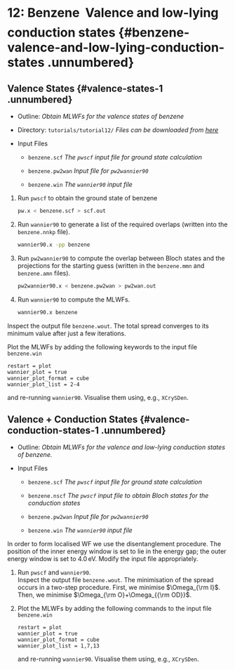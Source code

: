 # 12: Benzene &#151; Valence and low-lying conduction states {#benzene-valence-and-low-lying-conduction-states .unnumbered}

## Valence States {#valence-states-1 .unnumbered}

-   Outline: *Obtain MLWFs for the valence states of benzene*

-   Directory: `tutorials/tutorial12/` *Files can be downloaded from [here](https://github.com/wannier-developers/wannier90/tutorials/tutorial12)*

-   Input Files

    -    `benzene.scf` *The `pwscf` input file for ground
        state calculation*

    -    `benzene.pw2wan` *Input file for `pw2wannier90`*

    -    `benzene.win` *The `wannier90` input file*

1.  Run `pwscf` to obtain the ground state of benzene

    ```bash title="Terminal"
    pw.x < benzene.scf > scf.out
    ```

2.  Run `wannier90` to generate a list of the required overlaps (written
    into the `benzene.nnkp` file).

    ```bash title="Terminal"
    wannier90.x -pp benzene
    ```

3.  Run `pw2wannier90` to compute the overlap between Bloch states and
    the projections for the starting guess (written in the `benzene.mmn`
    and `benzene.amn` files).

    ```bash title="Terminal"
    pw2wannier90.x < benzene.pw2wan > pw2wan.out
    ``` 

4.  Run `wannier90` to compute the MLWFs.

    ```bash title="Terminal"
    wannier90.x benzene
    ```

Inspect the output file `benzene.wout`. The total spread converges to
its minimum value after just a few iterations.

Plot the MLWFs by adding the following keywords to the input file
` benzene.win`

```vi title="Input file"
restart = plot
wannier_plot = true
wannier_plot_format = cube
wannier_plot_list = 2-4
```

and re-running `wannier90`. Visualise them using, e.g., `XCrySDen`.

## Valence + Conduction States {#valence-conduction-states-1 .unnumbered}

-   Outline: *Obtain MLWFs for the valence and low-lying conduction
    states of benzene.*

-   Input Files

    -    `benzene.scf` *The `pwscf` input file for ground
        state calculation*

    -    `benzene.nscf` *The `pwscf` input file to obtain
        Bloch states for the conduction states*

    -    `benzene.pw2wan` *Input file for `pw2wannier90`*

    -    `benzene.win` *The `wannier90` input file*

In order to form localised WF we use the disentanglement procedure. The
position of the inner energy window is set to lie in the energy gap; the
outer energy window is set to 4.0 eV. Modify the input file
appropriately.

1.  Run `pwscf` and `wannier90`.\
    Inspect the output file `benzene.wout`. The minimisation of the
    spread occurs in a two-step procedure. First, we minimise
    $\Omega_{\rm
      I}$. Then, we minimise $\Omega_{\rm O}+\Omega_{{\rm OD}}$.

2.  Plot the MLWFs by adding the following commands to the input file
    `benzene.win`

    ```vi title="Input file"
    restart = plot
    wannier_plot = true
    wannier_plot_format = cube
    wannier_plot_list = 1,7,13
    ```

    and re-running `wannier90`. Visualise them using, e.g., `XCrySDen`.


